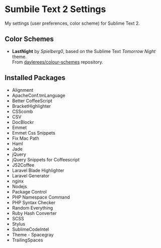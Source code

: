 Sumbile Text 2 Settings
=======================

My settings (user preferences, color scheme) for Sublime Text 2.

Color Schemes
-------------

* **LastNight** by *Spielberg0*, based on the Sublime Text *Tomorrow Night* theme.  
From [daylerees/colour-schemes](https://github.com/daylerees/colour-schemes/blob/master/LastNight.tmTheme) repository.

Installed Packages
------------------

* Alignment
* ApacheConf.tmLanguage
* Better CoffeeScript
* BracketHighlighter
* CSScomb
* CSV
* DocBlockr
* Emmet
* Emmet Css Snippets
* Fix Mac Path
* Haml
* Jade
* jQuery
* jQuery Snippets for Coffeescript
* JS2Coffee
* Laravel Blade Highlighter
* Laravel Generator
* nginx
* Nodejs
* Package Control
* PHP Namespace Command
* PHP Syntax Checker
* Random Everything
* Ruby Hash Converter
* SCSS
* Stylus
* SublimeCodeIntel
* Theme - Spacegray
* TrailingSpaces
